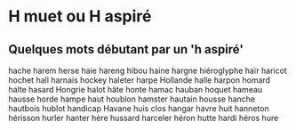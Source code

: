 H muet ou H aspiré
==================

## Quelques mots débutant par un 'h aspiré'

hache
harem
herse
haie
hareng
hibou
haine
hargne
hiéroglyphe
haïr
haricot
hochet
hall
harnais
hockey
haleter
harpe
Hollande
halle
harpon
homard
halte
hasard
Hongrie
halot
hâte
honte
hamac
hauban
hoquet
hameau
hausse
horde
hampe
haut
houblon
hamster
hautain
housse
hanche
hautbois
hublot
handicap
Havane
huis clos
hangar
havre
huit
hanneton
hérisson
hurler
hanter
hère
hussard
harceler
héron
hutte
hardi
héros
hure